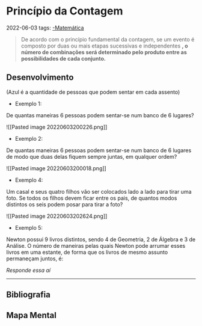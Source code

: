 # Princípio da Contagem
2022-06-03
tags: [-Matemática](../-Matemática.md)

> De acordo com o princípio fundamental da contagem, se um evento é composto por duas ou mais etapas sucessivas e independentes **, o número de combinações será determinado pelo produto entre as possibilidades de cada conjunto.**

## Desenvolvimento
(Azul é a quantidade de pessoas que podem sentar em cada assento)

* Exemplo 1: 

De quantas maneiras 6 pessoas podem sentar-se num banco de 6 lugares?

![[Pasted image 20220603200226.png]]

* Exemplo 2:

De quantas maneiras 6 pessoas podem sentar-se num banco de 6 lugares de modo que duas delas fiquem sempre juntas, em qualquer ordem?

![[Pasted image 20220603200018.png]]

* Exemplo 4: 

Um casal e seus quatro filhos vão ser colocados lado a lado para tirar uma foto. Se todos os filhos devem ficar entre os pais, de quantos modos distintos os seis podem posar para tirar a foto?

![[Pasted image 20220603202624.png]]

* Exemplo 5:

Newton possui 9 livros distintos, sendo 4 de Geometria, 2 de Álgebra e 3 de Análise. O número de maneiras pelas quais Newton pode arrumar esses livros em uma estante, de forma que os livros de mesmo assunto permaneçam juntos, é: 

*Responde essa aí*

-----------------------------------------------
## Bibliografia
## Mapa Mental